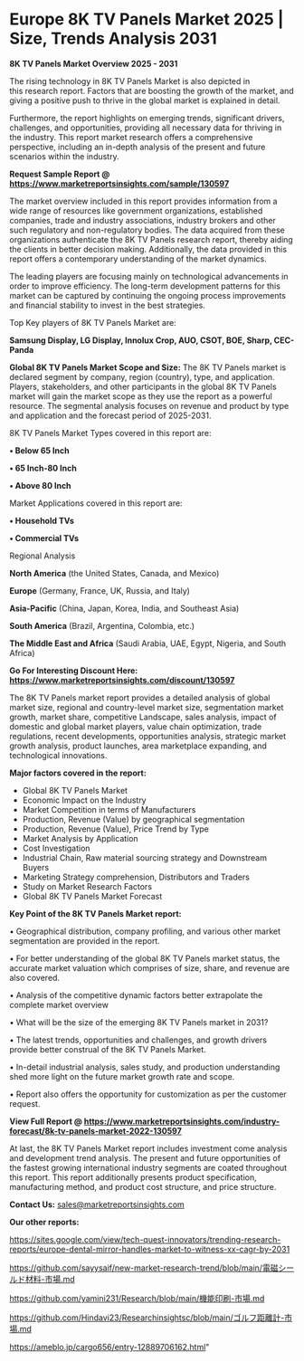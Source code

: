 # Europe 8K TV Panels Market 2025 | Size, Trends Analysis 2031

<Strong> 8K TV Panels Market Overview 2025 - 2031</strong>

The rising technology in 8K TV Panels Market is also depicted in this research report. Factors that are boosting the growth of the market, and giving a positive push to thrive in the global market is explained in detail.

Furthermore, the report highlights on emerging trends, significant drivers, challenges, and opportunities, providing all necessary data for thriving in the industry. This report market research offers a comprehensive perspective, including an in-depth analysis of the present and future scenarios within the industry.

<strong>Request Sample Report @ <a href=https://www.marketreportsinsights.com/sample/130597>https://www.marketreportsinsights.com/sample/130597</a></strong>

The market overview included in this report provides information from a wide range of resources like government organizations, established companies, trade and industry associations, industry brokers and other such regulatory and non-regulatory bodies. The data acquired from these organizations authenticate the 8K TV Panels research report, thereby aiding the clients in better decision making. Additionally, the data provided in this report offers a contemporary understanding of the market dynamics.

The leading players are focusing mainly on technological advancements in order to improve efficiency. The long-term development patterns for this market can be captured by continuing the ongoing process improvements and financial stability to invest in the best strategies.

Top Key players of 8K TV Panels Market are:

<strong>Samsung Display, LG Display, Innolux Crop, AUO, CSOT, BOE, Sharp, CEC-Panda</strong>

<strong><b>Global 8K TV Panels Market Scope and Size:</b></strong>
The 8K TV Panels market is declared segment by company, region (country), type, and application. Players, stakeholders, and other participants in the global 8K TV Panels market will gain the market scope as they use the report as a powerful resource. The segmental analysis focuses on revenue and product by type and application and the forecast period of 2025-2031.

8K TV Panels Market Types covered in this report are:

<strong>• Below 65 Inch

• 65 Inch-80 Inch

• Above 80 Inch</strong>

Market Applications covered in this report are:

<strong>• Household TVs

• Commercial TVs</strong> 

Regional Analysis

<strong>North America</strong> (the United States, Canada, and Mexico)

<strong>Europe</strong> (Germany, France, UK, Russia, and Italy)

<strong>Asia-Pacific</strong> (China, Japan, Korea, India, and Southeast Asia)

<strong>South America</strong> (Brazil, Argentina, Colombia, etc.)

<strong>The Middle East and Africa</strong> (Saudi Arabia, UAE, Egypt, Nigeria, and South Africa)

<strong>Go For Interesting Discount Here: <a href=https://www.marketreportsinsights.com/discount/130597>https://www.marketreportsinsights.com/discount/130597</a></strong>

The 8K TV Panels market report provides a detailed analysis of global market size, regional and country-level market size, segmentation market growth, market share, competitive Landscape, sales analysis, impact of domestic and global market players, value chain optimization, trade regulations, recent developments, opportunities analysis, strategic market growth analysis, product launches, area marketplace expanding, and technological innovations.

<strong><b>Major factors covered in the report:</b></strong>
<ul>
  <li>Global 8K TV Panels Market </li>
  <li>Economic Impact on the Industry</li>
  <li>Market Competition in terms of Manufacturers</li>
  <li>Production, Revenue (Value) by geographical segmentation</li>
  <li>Production, Revenue (Value), Price Trend by Type</li>
  <li>Market Analysis by Application</li>
  <li>Cost Investigation</li>
  <li>Industrial Chain, Raw material sourcing strategy and Downstream Buyers</li>
  <li>Marketing Strategy comprehension, Distributors and Traders</li>
  <li>Study on Market Research Factors</li>
  <li>Global 8K TV Panels Market Forecast</li>
</ul>

<strong><b>Key Point of the 8K TV Panels Market report:</b></strong>

• Geographical distribution, company profiling, and various other market segmentation are provided in the report.

• For better understanding of the global 8K TV Panels market status, the accurate market valuation which comprises of size, share, and revenue are also covered.

• Analysis of the competitive dynamic factors better extrapolate the complete market overview

• What will be the size of the emerging 8K TV Panels market in 2031?

• The latest trends, opportunities and challenges, and growth drivers provide better construal of the 8K TV Panels Market.

• In-detail industrial analysis, sales study, and production understanding shed more light on the future market growth rate and scope.

• Report also offers the opportunity for customization as per the customer request.

<strong><b>View Full Report @ <a href=https://www.marketreportsinsights.com/industry-forecast/8k-tv-panels-market-2022-130597>https://www.marketreportsinsights.com/industry-forecast/8k-tv-panels-market-2022-130597</a></b></strong>


At last, the 8K TV Panels Market report includes investment come analysis and development trend analysis. The present and future opportunities of the fastest growing international industry segments are coated throughout this report. This report additionally presents product specification, manufacturing method, and product cost structure, and price structure.

<strong>Contact Us:</strong>
sales@marketreportsinsights.com

<strong>Our other reports:</strong>

<a href=https://sites.google.com/view/tech-quest-innovators/trending-research-reports/europe-dental-mirror-handles-market-to-witness-xx-cagr-by-2031>https://sites.google.com/view/tech-quest-innovators/trending-research-reports/europe-dental-mirror-handles-market-to-witness-xx-cagr-by-2031</a>

<a href=https://github.com/sayysaif/new-market-research-trend/blob/main/電磁シールド材料-市場.md>https://github.com/sayysaif/new-market-research-trend/blob/main/電磁シールド材料-市場.md</a>

<a href=https://github.com/yamini231/Research/blob/main/機能印刷-市場.md>https://github.com/yamini231/Research/blob/main/機能印刷-市場.md</a>

<a href=https://github.com/Hindavi23/Researchinsightsc/blob/main/ゴルフ距離計-市場.md>https://github.com/Hindavi23/Researchinsightsc/blob/main/ゴルフ距離計-市場.md</a>

<a href=https://ameblo.jp/cargo656/entry-12889706162.html>https://ameblo.jp/cargo656/entry-12889706162.html</a>"

